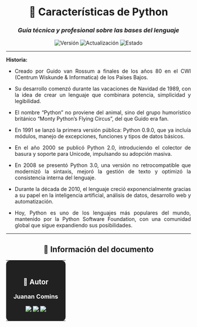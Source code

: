 <div align="center">

# 🐍 **Características de Python**

### *Guía técnica y profesional sobre las bases del lenguaje*

![Versión](https://img.shields.io/badge/Versión-2.0-1565C0?style=for-the-badge)
![Actualización](https://img.shields.io/badge/Actualizado-2025--01--23-43A047?style=for-the-badge)
![Estado](https://img.shields.io/badge/Estado-Estable-00C853?style=for-the-badge)

</div>

---

<div align="justify">
  
**Historia:**

- Creado por Guido van Rossum a finales de los años 80 en el CWI (Centrum Wiskunde & Informatica) de los Países Bajos.

- Su desarrollo comenzó durante las vacaciones de Navidad de 1989, con la idea de crear un lenguaje que combinara potencia, simplicidad y legibilidad.

- El nombre “Python” no proviene del animal, sino del grupo humorístico británico “Monty Python’s Flying Circus”, del que Guido era fan.

- En 1991 se lanzó la primera versión pública: Python 0.9.0, que ya incluía módulos, manejo de excepciones, funciones y tipos de datos básicos.

- En el año 2000 se publicó Python 2.0, introduciendo el colector de basura y soporte para Unicode, impulsando su adopción masiva.

- En 2008 se presentó Python 3.0, una versión no retrocompatible que modernizó la sintaxis, mejoró la gestión de texto y optimizó la consistencia interna del lenguaje.

- Durante la década de 2010, el lenguaje creció exponencialmente gracias a su papel en la inteligencia artificial, análisis de datos, desarrollo web y automatización.

- Hoy, Python es uno de los lenguajes más populares del mundo, mantenido por la Python Software Foundation, con una comunidad global que sigue expandiendo sus posibilidades.

</div>

---

<div align="center">

## 📄 **Información del documento**

<table>
<tr>
<td align="center" bgcolor="#212121" style="color:white; padding:20px; border-radius:10px;">

### 👤 **Autor**

**Juanan Comins**

<a href="https://github.com/juanantoniocomins" target="_blank">
  <img src="https://img.shields.io/badge/GitHub-juanantoniocomins-181717?style=for-the-badge&logo=github&logoColor=white" />
</a>
<a href="https://www.linkedin.com/in/juan-comins-9222aa212/" target="_blank">
  <img src="https://img.shields.io/badge/LinkedIn-Juanan_Comins-0077B5?style=for-the-badge&logo=linkedin&logoColor=white" />
</a>
<a href="mailto:juanancomins@gmail.com">
  <img src="https://img.shields.io/badge/Email-Contacto-D14836?style=for-the-badge&logo=gmail&logoColor=white" />
</a>

</td>
</tr>
</table>

</div>
